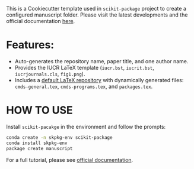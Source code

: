 This is a Cookiecutter template used in `scikit-package` project to create a configured manuscript folder. Please visit the latest developments and the official documentation [here](https://scikit-package.github.io/scikit-package/).

# Features:

- Auto-generates the repository name, paper title, and one author name.
- Provides the IUCR LaTeX template (`iucr.bst`, `iucrit.bst`, `iucrjournals.cls`, `fig1.png`).
- Includes a [default LaTeX repository](https://github.com/Billingegroup/latex-headers) with dynamically generated files: `cmds-general.tex`, `cmds-programs.tex`, and `packages.tex`.

# HOW TO USE

Install `scikit-pacakge` in the environment and follow the prompts:

```bash
conda create -n skpkg-env scikit-package
conda install skpkg-env
package create manuscript
```

For a full tutorial, please see [official documentation](https://scikit-package.github.io/scikit-package/).

